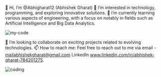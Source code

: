 
👋 Hi, I’m @Abhigharat12 (Abhishek Gharat)
👀 I’m interested in technology, programming, and exploring innovative solutions.
🌱 I’m currently learning various aspects of engineering, with a focus on notably in fields such as Artificial Intelligence and Big Data Analytics.

![my-code](https://github.com/user-attachments/assets/732946ef-0119-4196-8b4f-c298d1403cc4)


💞️ I’m looking to collaborate on exciting projects related to evolving technologies.
📫 How to reach me: Feel free to reach out to me via 
email - mailabhishekgharat@gmail.com
LinkedIn www.linkedin.com/in/abhishek-gharat-784201275.

![coding](https://github.com/user-attachments/assets/29083747-7c57-43ea-a08b-b733d054962d)
